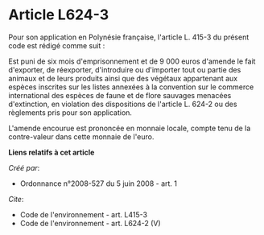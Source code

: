 # Article L624-3

Pour son application en Polynésie française, l'article L. 415-3 du présent code est rédigé comme suit : 

Est puni de six mois d'emprisonnement et de 9 000 euros d'amende le fait d'exporter, de réexporter, d'introduire ou
d'importer tout ou partie des animaux et de leurs produits ainsi que des végétaux appartenant aux espèces inscrites sur les
listes annexées à la convention sur le commerce international des espèces de faune et de flore sauvages menacées
d'extinction, en violation des dispositions de l'article L. 624-2 ou des règlements pris pour son application.

L'amende encourue est prononcée en monnaie locale, compte tenu de la contre-valeur dans cette monnaie de l'euro.

**Liens relatifs à cet article**

_Créé par_:

  - Ordonnance n°2008-527 du 5 juin 2008 - art. 1

_Cite_:

  - Code de l'environnement - art. L415-3
  - Code de l'environnement - art. L624-2 (V)

